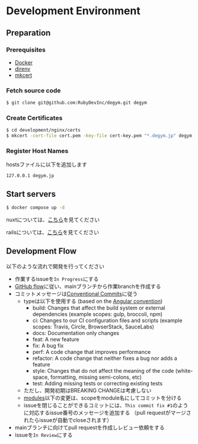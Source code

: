 # Development Environment

## Preparation

### Prerequisites

* [Docker](https://www.docker.com/get-started/)
* [direnv](https://direnv.net/#getting-started)
* [mkcert](https://github.com/FiloSottile/mkcert?tab=readme-ov-file#installation)

### Fetch source code

```sh
$ git clone git@github.com:RubyDevInc/degym.git degym
```

### Create Certificates

```bash
$ cd development/nginx/certs
$ mkcert -cert-file cert.pem -key-file cert-key.pem "*.degym.jp" degym.jp
```

### Register Host Names

hostsファイルに以下を追加します

```
127.0.0.1 degym.jp
```

## Start servers

```sh
$ docker compose up -d
```

nuxtについては、[こちら](../modules/nuxt/docs/development.md)を見てください

railsについては、[こちら](../modules/rails/docs/development.md)を見てください

## Development Flow

以下のような流れで開発を行ってください

* 作業するissueを`In Progress`にする
* [GitHub flow](https://docs.github.com/en/get-started/using-github/github-flow)に従い、mainブランチから作業branchを作成する
* コミットメッセージは[Conventional Commits](https://www.conventionalcommits.org/)に従う
  * typeは以下を使用する (based on the [Angular convention](https://github.com/angular/angular/blob/22b96b9/CONTRIBUTING.md#type))
    * build: Changes that affect the build system or external dependencies (example scopes: gulp, broccoli, npm)
    * ci: Changes to our CI configuration files and scripts (example scopes: Travis, Circle, BrowserStack, SauceLabs)
    * docs: Documentation only changes
    * feat: A new feature
    * fix: A bug fix
    * perf: A code change that improves performance
    * refactor: A code change that neither fixes a bug nor adds a feature
    * style: Changes that do not affect the meaning of the code (white-space, formatting, missing semi-colons, etc)
    * test: Adding missing tests or correcting existing tests
  * ただし、開発初期はBREAKING CHANGEは考慮しない
  * [modules](../modules)以下の変更は、scopeをmodule名にしてコミットを分ける
  * issueを閉じることができるコミットには、`This commit fix #1`のように対応するissue番号のメッセージを追加する
    （pull requestがマージされたらissueが自動でcloseされます）
* mainブランチに向けてpull requestを作成しレビュー依頼をする
* issueを`In Review`にする
